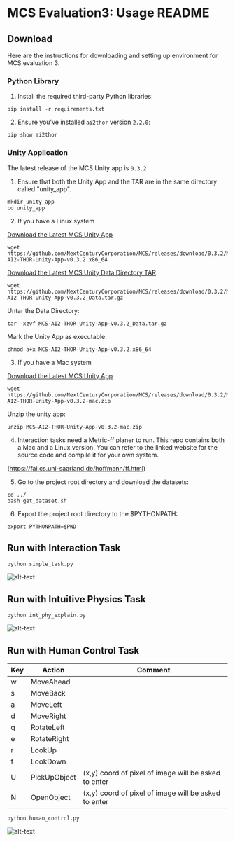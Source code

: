 # MCS Evaluation3: Usage README

## Download

Here are the instructions for downloading and setting up environment for MCS evaluation 3.

### Python Library


1. Install the required third-party Python libraries:

```
pip install -r requirements.txt
```

2. Ensure you've installed `ai2thor` version `2.2.0`:

```
pip show ai2thor
```


### Unity Application

The latest release of the MCS Unity app is `0.3.2`

1. Ensure that both the Unity App and the TAR are in the same directory called "unity_app".

```
mkdir unity_app
cd unity_app
```

2. If you have a Linux system

[Download the Latest MCS Unity App](https://github.com/NextCenturyCorporation/MCS/releases/download/0.3.2/MCS-AI2-THOR-Unity-App-v0.3.2.x86_64)

```
wget https://github.com/NextCenturyCorporation/MCS/releases/download/0.3.2/MCS-AI2-THOR-Unity-App-v0.3.2.x86_64
```

[Download the Latest MCS Unity Data Directory TAR](https://github.com/NextCenturyCorporation/MCS/releases/download/0.3.2/MCS-AI2-THOR-Unity-App-v0.3.2_Data.tar.gz)

```
wget https://github.com/NextCenturyCorporation/MCS/releases/download/0.3.2/MCS-AI2-THOR-Unity-App-v0.3.2_Data.tar.gz
```

Untar the Data Directory:

```
tar -xzvf MCS-AI2-THOR-Unity-App-v0.3.2_Data.tar.gz
```

Mark the Unity App as executable:

```
chmod a+x MCS-AI2-THOR-Unity-App-v0.3.2.x86_64
```

3. If you have a Mac system

[Download the Latest MCS Unity App](https://github.com/NextCenturyCorporation/MCS/releases/download/0.3.2/MCS-AI2-THOR-Unity-App-v0.3.2-mac.zip)

```
wget https://github.com/NextCenturyCorporation/MCS/releases/download/0.3.2/MCS-AI2-THOR-Unity-App-v0.3.2-mac.zip
```
Unzip the unity app:

```
unzip MCS-AI2-THOR-Unity-App-v0.3.2-mac.zip
```

4. Interaction tasks need a Metric-ff planer to run. This repo contains both a Mac and a Linux version. You can refer to the linked website for the source code and compile it for your own system.

(https://fai.cs.uni-saarland.de/hoffmann/ff.html)

5. Go to the project root directory and download the datasets:

```
cd ../
bash get_dataset.sh
```

6. Export the project root directory to the $PYTHONPATH:

```
export PYTHONPATH=$PWD
```

## Run with Interaction Task

```
python simple_task.py
```
![alt-text](https://github.com/cyclone923/mcs_eval3/blob/master/demo_1.gif)

## Run with Intuitive Physics Task

```
python int_phy_explain.py
```
![alt-text](https://github.com/cyclone923/mcs_eval3/blob/master/demo_2.gif)

## Run with Human Control Task

| Key | Action | Comment | 
| ------------ | ------------- | ------- |
| w | MoveAhead |  |
| s | MoveBack |  |
| a | MoveLeft |  |
| d | MoveRight |  |
| q | RotateLeft |  |
| e | RotateRight |  |
| r | LookUp |  |
| f | LookDown |  |
| U | PickUpObject | (x,y) coord of pixel of image will be asked to enter |
| N | OpenObject | (x,y) coord of pixel of image will be asked to enter |
```
python human_control.py
```
![alt-text](https://github.com/cyclone923/mcs_eval3/blob/master/demo_3.gif)
